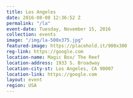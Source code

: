 ```yaml
---
title: Los Angeles
date: 2016-08-08 12:36:52 Z
permalink: "/la"
event-date: Tuesday, November 15, 2016
collection: events
image: "/img/la-500x375.jpg"
featured-image: https://placehold.it/900x300
reg-link: https://google.com
location-name: Magic Box/ The Reef
location-address: 1933 S. Broadway
location-city-st: Los Angeles, CA 90007
location-link: https://google.com
layout: event
region: USA
---
```

